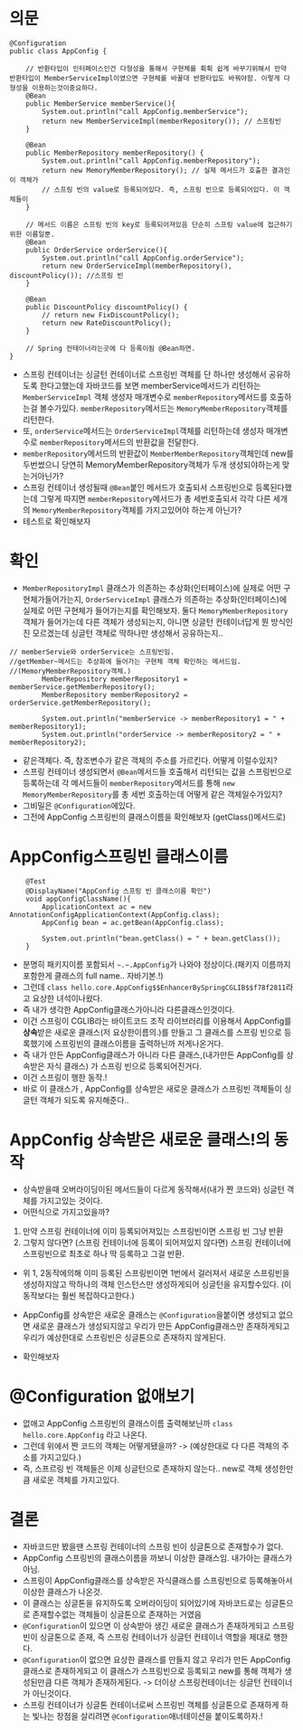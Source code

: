 # 의문

```
@Configuration
public class AppConfig {

    // 반환타입이 인터페이스인건 다형성을 통해서 구현체를 휙휙 쉽게 바꾸기위해서 만약 반환타입이 MemberServiceImpl이였으면 구현체를 바꿀대 반환타입도 바꿔야함. 이렇게 다형성을 이용하는것이중요하다.
    @Bean
    public MemberService memberService(){
        System.out.println("call AppConfig.memberService");
        return new MemberServiceImpl(memberRepository()); // 스프링빈
    }

    @Bean
    public MemberRepository memberRepository() {
        System.out.println("call AppConfig.memberRepository");
        return new MemoryMemberRepository(); // 실제 메서드가 호출한 결과인 이 객체가
        // 스프링 빈의 value로 등록되어있다. 즉, 스프링 빈으로 등록되어있다. 이 객체들이
    }

    // 메서드 이름은 스프링 빈의 key로 등록되어져있음 단순히 스프링 value에 접근하기 위한 이름일뿐.
    @Bean
    public OrderService orderService(){
        System.out.println("call AppConfig.orderService");
        return new OrderServiceImpl(memberRepository(), discountPolicy()); //스프링 빈
    }

    @Bean
    public DiscountPolicy discountPolicy() {
        // return new FixDiscountPolicy();
        return new RateDiscountPolicy();
    }

    // Spring 컨테이너라는곳에 다 등록이됨 @Bean하면.
}
```

- 스프링 컨테이너는 싱글턴 컨테이너로 스프링빈 객체를 단 하나만 생성해서 공유하도록 한다고했는데 자바코드를 보면 memberService메서드가 리턴하는 `MemberServiceImpl` 객체 생성자 매개변수로 `memberRepository`메서드를 호출하는걸 볼수가있다. `memberRepository`메서드는 `MemoryMemberRepository`객체를 리턴한다.
- 또, `orderService`메서드는 `OrderServiceImpl`객체를 리턴하는데 생성자 매개변수로 `memberRepository`메서드의 반환값을 전달한다.
- `memberRepository`메서드의 반환값이 `MemberMemberRepository`객체인데 new를 두번썼으니 당연히 MemoryMemberRepository객체가 두개 생성되야하는게 맞는거아닌가?
- 스프링 컨테이너 생성될때 `@Bean`붙인 메서드가 호출되서 스프링빈으로 등록된다했는데 그렇게 따지면 `memberRepository`메서드가 총 세번호출되서 각각 다른 세개의 `MemoryMemberRepository`객체를 가지고있어야 하는게 아닌가?
- 테스트로 확인해보자

# 확인

- `MemberRepositoryImpl` 클래스가 의존하는 추상화(인터페이스)에 실제로 어떤 구현체가들어가는지, `OrderServiceImpl` 클래스가 의존하는 추상화(인터페이스)에 실제로 어떤 구현체가 들어가는지를 확인해보자. 둘다 `MemoryMemberRepository`객체가 들어가는데 다른 객체가 생성되는지, 아니면 싱글턴 컨테이너답게 뭔 방식인진 모르겠는데 싱글턴 객체로 딱하나만 생성해서 공유하는지..

```
// memberServie와 orderService는 스프링빈임.
//getMember~메서드는 추상화에 들어가는 구현체 객체 확인하는 메서드임.
//(MemoryMemberRepository객체.)
        MemberRepository memberRepository1 = memberService.getMemberRepository();
        MemberRepository memberRepository2 = orderService.getMemberRepository();

        System.out.println("memberService -> memberRepository1 = " + memberRepository1);
        System.out.println("orderService -> memberRepository2 = " + memberRepository2);
```

- 같은객체다. 즉, 참조변수가 같은 객체의 주소를 가르킨다. 어떻게 이럴수있지?
- 스프링 컨테이너 생성되면서 `@Bean`메서드들 호출해서 리턴되는 값을 스프링빈으로 등록하는데 각 메서드들이 `memberRepository`메서드를 통해 `new MemoryMemberRepository`를 총 세번 호출하는데 어떻게 같은 객체일수가있지?
- 그비밀은 `@Configuration`에있다.
- 그전에 AppConfig 스프링빈의 클래스이름을 확인해보자 (getClass()메서드로)

# AppConfig스프링빈 클래스이름

```
    @Test
    @DisplayName("AppConfig 스프링 빈 클래스이름 확인")
    void appConfigClassName(){
        ApplicationContext ac = new AnnotationConfigApplicationContext(AppConfig.class);
        AppConfig bean = ac.getBean(AppConfig.class);

        System.out.println("bean.getClass() = " + bean.getClass());
    }
```

- 분명히 패키지이름 포함되서 `~.~.AppConfig`가 나와야 정상이다.(패키지 이름까지 포함한게 클래스의 full name.. 자바기본.!)
- 그런데 `class hello.core.AppConfig$$EnhancerBySpringCGLIB$$f78f2811`라고 요상한 녀석이나왔다.
- 즉 내가 생각한 AppConfig클래스가아니라 다른클래스인것이다.
- 이건 스프링이 CGLIB라는 바이트코드 조작 라이브러리를 이용해서 AppConfig를 **상속**받은 새로운 클래스(저 요상한이름의.)를 만들고 그 클래스를 스프링 빈으로 등록했기에 스프링빈의 클래스이름을 출력하닌까 저게나온거다.
- 즉 내가 만든 AppConfig클래스가 아니라 다른 클래스,(내가만든 AppConfig를 상속받은 자식 클래스) 가 스프링 빈으로 등록되어진거다.
- 이건 스프링이 행한 동작.!
- 바로 이 클래스가 , AppConfig를 상속받은 새로운 클래스가 스프링빈 객체들이 싱글턴 객체가 되도록 유지해준다..

# AppConfig 상속받은 새로운 클래스!의 동작

- 상속받을때 오버라이딩이된 메서드들이 다르게 동작해서(내가 짠 코드와) 싱글턴 객체를 가지고있는 것이다.
- 어떤식으로 가지고있을까?

1. 만약 스프링 컨테이너에 이미 등록되어져있는 스프링빈이면 스프링 빈 그냥 반환
2. 그렇지 않다면? (스프링 컨테이너에 등록이 되어져있지 않다면) 스프링 컨테이너에 스프링빈으로 최초로 하나 딱 등록하고 그걸 반환.

- 위 1, 2동작에의해 이미 등록된 스프링빈이면 1번에서 걸러져서 새로운 스프링빈을 생성하지않고 딱하나의 객체 인스턴스만 생성하게되어 싱글턴을 유지할수있다.
  (이 동작보다는 훨씬 복잡하다고한다.)

- AppConfig를 상속받은 새로운 클래스는 `@Configuration`을붙이면 생성되고 없으면 새로운 클래스가 생성되지않고 우리가 만든 AppConfig클래스만 존재하게되고 우리가 예상한대로 스프링빈은 싱글톤으로 존재하지 않게된다.
- 확인해보자

# @Configuration 없애보기

- 없애고 AppConfig 스프링빈의 클래스이름 출력해보닌까 `class hello.core.AppConfig` 라고 나온다.
- 그런데 위에서 짠 코드의 객체는 어떻게됐을까? -> (예상한대로 다 다른 객체의 주소를 가지고있다.)
- 즉, 스프르링 빈 객체들은 이제 싱글턴으로 존재하지 않는다.. new로 객체 생성한만큼 새로운 객체를 가지고있다.

# 결론

- 자바코드만 봤을땐 스프링 컨테이너의 스프링 빈이 싱글톤으로 존재할수가 없다.
- AppConfig 스프링빈의 클래스이름을 까보니 이상한 클래스임. 내가아는 클래스가아님.
- 스프링이 AppConfig클래스를 상속받은 자식클래스를 스프링빈으로 등록해놓아서 이상한 클래스가 나온것.
- 이 클래스는 싱글톤을 유지하도록 오버라이딩이 되어있기에 자바코드로는 싱글톤으로 존재할수없는 객체들이 싱글톤으로 존재하는 거였음
- `@Configuration`이 있으면 이 상속받아 생긴 새로운 클래스가 존재하게되고 스프링빈이 싱글톤으로 존재, 즉 스프링 컨테이너가 싱글턴 컨테이너 역할을 제대로 행한다.
- `@Configuration`이 없으면 요상한 클래스를 만들지 않고 우리가 만든 AppConfig클래스로 존재하게되고 이 클래스가 스프링빈으로 등록되고 new를 통해 객체가 생성된만큼 다른 객체가 존재하게된다. -> 더이상 스프링컨테이너는 싱글턴 컨테이너가 아닌것이다.
- 스프링 컨테이너가 싱글톤 컨테이너로써 스프링빈 객체를 싱글톤으로 존재하게 하는 빛나는 장점을 살리려면 `@Configuration`애너테이션을 붙이도록하자.!
